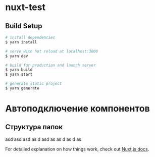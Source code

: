 # nuxt-test

## Build Setup

```bash
# install dependencies
$ yarn install

# serve with hot reload at localhost:3000
$ yarn dev

# build for production and launch server
$ yarn build
$ yarn start

# generate static project
$ yarn generate
```

# Автоподключение компонентов

## Структура папок

asd asd asd as d
asd as 
as d
as 
d
as 

For detailed explanation on how things work, check out [Nuxt.js docs](https://nuxtjs.org).
